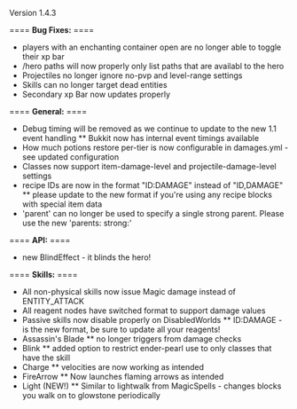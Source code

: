 Version 1.4.3

==== **Bug Fixes:** ====

* players with an enchanting container open are no longer able to toggle their xp bar
* /hero paths will now properly only list paths that are availabl to the hero
* Projectiles no longer ignore no-pvp and level-range settings
* Skills can no longer target dead entities
* Secondary xp Bar now updates properly

==== **General:** ====

* Debug timing will be removed as we continue to update to the new 1.1 event handling
** Bukkit now has internal event timings available
* How much potions restore per-tier is now configurable in damages.yml - see updated configuration
* Classes now support item-damage-level and projectile-damage-level settings
* recipe IDs are now in the format "ID:DAMAGE" instead of "ID,DAMAGE"
** please update to the new format if you're using any recipe blocks with special item data
* 'parent' can no longer be used to specify a single strong parent.  Please use the new 'parents: strong:'

==== **API:** ====

* new BlindEffect - it blinds the hero!

==== **Skills:** ====

* All non-physical skills now issue Magic damage instead of ENTITY_ATTACK
* All reagent nodes have switched format to support damage values
* Passive skills now disable properly on DisabledWorlds
** ID:DAMAGE - is the new format, be sure to update all your reagents!
* Assassin's Blade
** no longer triggers from damage checks
* Blink
** added option to restrict ender-pearl use to only classes that have the skill
* Charge
** velocities are now working as intended
* FireArrow
** Now launches flaming arrows as intended
* Light (NEW!)
** Similar to lightwalk from MagicSpells - changes blocks you walk on to glowstone periodically